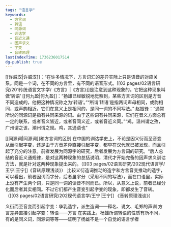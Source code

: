 ```yaml
---
tags: "语言学"
keywords:
  - 方言词
  - 转语
  - 同源词
  - 训诂学
  - 音近义通
  - 因声求义
  - 字变
  - 音转原理
lastIndexTime: 1736236017514
dg-publish: true
---
```

[[许威汉\|许威汉]]：“在许多情况下，方言词汇的差异实际上只是语音的对应关系。同是一个词，在不同的方言里，有不同的语音形式。[[03 pages/02语言研究/201传统语言文字学/《方言》\|《方言》]]是注意到这种现象的。它把这种现象叫做‘转语’
[[何九盈\|何九盈]]：“扬雄已经敏锐地觉察到，某些方言词的区别是方音不同造成的，他把这种情况称之为‘转语’。”“所谓‘转语’是指两词声母相同，或韵相同，或声韵相近，它们在意义上是相同的，是同一词的不同写法。”
赵振锋：“通常所说的同源词是指有共同来源的词。由于这些词有共同来源，它们在音义方面总有一定的联系，或者音义皆近，或者音同义近，或者音近义同。”“鸡，温州谓之孜，广州谓之该，潮州谓之规。鸡，其通语也”

[[同源词\|同源词]]和方言词的区别
在中国的训诂学史上，不论是因义衍而至音变从而引起字变，还是由于方音差异直接引起字变，都早在汉代就已被发现，而且引起了充分的注意。前者发展为同源字的研究，后者发展为方言词的研究。“后人总结的音近义通规律，是对这两种现象的总括说明，清代才开始完备的因声求义训诂方法，就是针对这两种现象提出来的。（[[03 pages/02语言研究/202现代语言学/王宁\|王宁]]《音转原理浅谈》）
比较义衍造词推动的造字和方言音变推动的造字，可以看出，前者因词而字分，后者虽宇分（采用不同的写法），而在口语里，实际上没有产生两个词，只是同一词的读音不同而已。所以，从意义上说，前者已经分化而后者其实相同。不过它们都产生音变引起字变的现象，即都发生了音转。（[[03 pages/02语言研究/202现代语言学/王宁\|王宁]] 《音转原理浅谈》）

义衍而至音变而引起字变：孳乳造字，派生造词——释名、说文、毛郑的声训
方言差异直接引起字变：转语——方言
在实践上，杨雄所谓转语的性质有所不同，有的是同义词，同源词等等——证明了杨雄不是一个自觉的语言学者